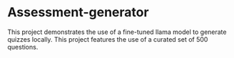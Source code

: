 # Assessment-generator
 This project demonstrates the use of a fine-tuned llama model to generate quizzes locally. This project features the use of a curated set of 500 questions.

 
